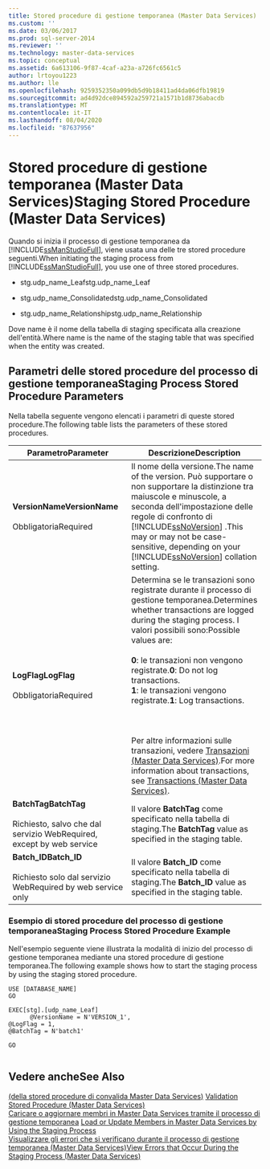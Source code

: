 ```yaml
---
title: Stored procedure di gestione temporanea (Master Data Services) | Microsoft Docs
ms.custom: ''
ms.date: 03/06/2017
ms.prod: sql-server-2014
ms.reviewer: ''
ms.technology: master-data-services
ms.topic: conceptual
ms.assetid: 6a613106-9f87-4caf-a23a-a726fc6561c5
author: lrtoyou1223
ms.author: lle
ms.openlocfilehash: 9259352350a099db5d9b18411ad4da06dfb19819
ms.sourcegitcommit: ad4d92dce894592a259721a1571b1d8736abacdb
ms.translationtype: MT
ms.contentlocale: it-IT
ms.lasthandoff: 08/04/2020
ms.locfileid: "87637956"
---
```

# <a name="staging-stored-procedure-master-data-services"></a><span data-ttu-id="0a950-102">Stored procedure di gestione temporanea (Master Data Services)</span><span class="sxs-lookup"><span data-stu-id="0a950-102">Staging Stored Procedure (Master Data Services)</span></span>
  <span data-ttu-id="0a950-103">Quando si inizia il processo di gestione temporanea da [!INCLUDE[ssManStudioFull](../includes/ssmanstudiofull-md.md)], viene usata una delle tre stored procedure seguenti.</span><span class="sxs-lookup"><span data-stu-id="0a950-103">When initiating the staging process from [!INCLUDE[ssManStudioFull](../includes/ssmanstudiofull-md.md)], you use one of three stored procedures.</span></span>  
  
-   <span data-ttu-id="0a950-104">stg.udp_name_Leaf</span><span class="sxs-lookup"><span data-stu-id="0a950-104">stg.udp_name_Leaf</span></span>  
  
-   <span data-ttu-id="0a950-105">stg.udp_name_Consolidated</span><span class="sxs-lookup"><span data-stu-id="0a950-105">stg.udp_name_Consolidated</span></span>  
  
-   <span data-ttu-id="0a950-106">stg.udp_name_Relationship</span><span class="sxs-lookup"><span data-stu-id="0a950-106">stg.udp_name_Relationship</span></span>  
  
 <span data-ttu-id="0a950-107">Dove name è il nome della tabella di staging specificata alla creazione dell'entità.</span><span class="sxs-lookup"><span data-stu-id="0a950-107">Where name is the name of the staging table that was specified when the entity was created.</span></span>  
  
## <a name="staging-process-stored-procedure-parameters"></a><span data-ttu-id="0a950-108">Parametri delle stored procedure del processo di gestione temporanea</span><span class="sxs-lookup"><span data-stu-id="0a950-108">Staging Process Stored Procedure Parameters</span></span>  
 <span data-ttu-id="0a950-109">Nella tabella seguente vengono elencati i parametri di queste stored procedure.</span><span class="sxs-lookup"><span data-stu-id="0a950-109">The following table lists the parameters of these stored procedures.</span></span>  
  
|<span data-ttu-id="0a950-110">Parametro</span><span class="sxs-lookup"><span data-stu-id="0a950-110">Parameter</span></span>|<span data-ttu-id="0a950-111">Descrizione</span><span class="sxs-lookup"><span data-stu-id="0a950-111">Description</span></span>|  
|---------------|-----------------|  
|<span data-ttu-id="0a950-112">**VersionName**</span><span class="sxs-lookup"><span data-stu-id="0a950-112">**VersionName**</span></span><br /><br /> <span data-ttu-id="0a950-113">Obbligatoria</span><span class="sxs-lookup"><span data-stu-id="0a950-113">Required</span></span>|<span data-ttu-id="0a950-114">Il nome della versione.</span><span class="sxs-lookup"><span data-stu-id="0a950-114">The name of the version.</span></span> <span data-ttu-id="0a950-115">Può supportare o non supportare la distinzione tra maiuscole e minuscole, a seconda dell'impostazione delle regole di confronto di [!INCLUDE[ssNoVersion](../includes/ssnoversion-md.md)] .</span><span class="sxs-lookup"><span data-stu-id="0a950-115">This may or may not be case-sensitive, depending on your [!INCLUDE[ssNoVersion](../includes/ssnoversion-md.md)] collation setting.</span></span>|  
|<span data-ttu-id="0a950-116">**LogFlag**</span><span class="sxs-lookup"><span data-stu-id="0a950-116">**LogFlag**</span></span><br /><br /> <span data-ttu-id="0a950-117">Obbligatoria</span><span class="sxs-lookup"><span data-stu-id="0a950-117">Required</span></span>|<span data-ttu-id="0a950-118">Determina se le transazioni sono registrate durante il processo di gestione temporanea.</span><span class="sxs-lookup"><span data-stu-id="0a950-118">Determines whether transactions are logged during the staging process.</span></span> <span data-ttu-id="0a950-119">I valori possibili sono:</span><span class="sxs-lookup"><span data-stu-id="0a950-119">Possible values are:</span></span><br /><br /> <span data-ttu-id="0a950-120">**0**: le transazioni non vengono registrate.</span><span class="sxs-lookup"><span data-stu-id="0a950-120">**0**: Do not log transactions.</span></span><br /><span data-ttu-id="0a950-121">**1**: le transazioni vengono registrate.</span><span class="sxs-lookup"><span data-stu-id="0a950-121">**1**: Log transactions.</span></span><br /><br /> <br /><br /> <span data-ttu-id="0a950-122">Per altre informazioni sulle transazioni, vedere [Transazioni &#40;Master Data Services&#41;](transactions-master-data-services.md).</span><span class="sxs-lookup"><span data-stu-id="0a950-122">For more information about transactions, see [Transactions &#40;Master Data Services&#41;](transactions-master-data-services.md).</span></span>|  
|<span data-ttu-id="0a950-123">**BatchTag**</span><span class="sxs-lookup"><span data-stu-id="0a950-123">**BatchTag**</span></span><br /><br /> <span data-ttu-id="0a950-124">Richiesto, salvo che dal servizio Web</span><span class="sxs-lookup"><span data-stu-id="0a950-124">Required, except by web service</span></span>|<span data-ttu-id="0a950-125">Il valore **BatchTag** come specificato nella tabella di staging.</span><span class="sxs-lookup"><span data-stu-id="0a950-125">The **BatchTag** value as specified in the staging table.</span></span>|  
|<span data-ttu-id="0a950-126">**Batch_ID**</span><span class="sxs-lookup"><span data-stu-id="0a950-126">**Batch_ID**</span></span><br /><br /> <span data-ttu-id="0a950-127">Richiesto solo dal servizio Web</span><span class="sxs-lookup"><span data-stu-id="0a950-127">Required by web service only</span></span>|<span data-ttu-id="0a950-128">Il valore **Batch_ID** come specificato nella tabella di staging.</span><span class="sxs-lookup"><span data-stu-id="0a950-128">The **Batch_ID** value as specified in the staging table.</span></span>|  
  
### <a name="staging-process-stored-procedure-example"></a><span data-ttu-id="0a950-129">Esempio di stored procedure del processo di gestione temporanea</span><span class="sxs-lookup"><span data-stu-id="0a950-129">Staging Process Stored Procedure Example</span></span>  
 <span data-ttu-id="0a950-130">Nell'esempio seguente viene illustrata la modalità di inizio del processo di gestione temporanea mediante una stored procedure di gestione temporanea.</span><span class="sxs-lookup"><span data-stu-id="0a950-130">The following example shows how to start the staging process by using the staging stored procedure.</span></span>  
  
```  
USE [DATABASE_NAME]  
GO  
  
EXEC[stg].[udp_name_Leaf]  
      @VersionName = N'VERSION_1',  
@LogFlag = 1,  
@BatchTag = N'batch1'  
  
GO  
  
```  
  
## <a name="see-also"></a><span data-ttu-id="0a950-131">Vedere anche</span><span class="sxs-lookup"><span data-stu-id="0a950-131">See Also</span></span>  
 <span data-ttu-id="0a950-132">[&#40;della stored procedure di convalida Master Data Services&#41;](../../2014/master-data-services/validation-stored-procedure-master-data-services.md) </span><span class="sxs-lookup"><span data-stu-id="0a950-132">[Validation Stored Procedure &#40;Master Data Services&#41;](../../2014/master-data-services/validation-stored-procedure-master-data-services.md) </span></span>  
 <span data-ttu-id="0a950-133">[Caricare o aggiornare membri in Master Data Services tramite il processo di gestione temporanea](add-update-and-delete-data-master-data-services.md) </span><span class="sxs-lookup"><span data-stu-id="0a950-133">[Load or Update Members in Master Data Services by Using the Staging Process](add-update-and-delete-data-master-data-services.md) </span></span>  
 [<span data-ttu-id="0a950-134">Visualizzare gli errori che si verificano durante il processo di gestione temporanea &#40;Master Data Services&#41;</span><span class="sxs-lookup"><span data-stu-id="0a950-134">View Errors that Occur During the Staging Process &#40;Master Data Services&#41;</span></span>](view-errors-that-occur-during-staging-master-data-services.md)  
  
  
